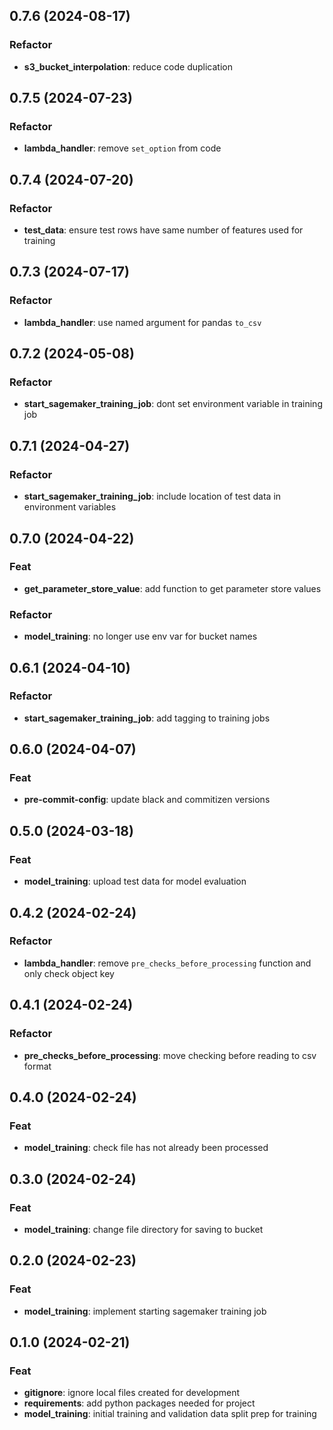 ## 0.7.6 (2024-08-17)

### Refactor

- **s3_bucket_interpolation**: reduce code duplication

## 0.7.5 (2024-07-23)

### Refactor

- **lambda_handler**: remove `set_option` from code

## 0.7.4 (2024-07-20)

### Refactor

- **test_data**: ensure test rows have same number of features used for training

## 0.7.3 (2024-07-17)

### Refactor

- **lambda_handler**: use named argument for pandas `to_csv`

## 0.7.2 (2024-05-08)

### Refactor

- **start_sagemaker_training_job**: dont set environment variable in training job

## 0.7.1 (2024-04-27)

### Refactor

- **start_sagemaker_training_job**: include location of test data in environment variables

## 0.7.0 (2024-04-22)

### Feat

- **get_parameter_store_value**: add function to get parameter store values

### Refactor

- **model_training**: no longer use env var for bucket names

## 0.6.1 (2024-04-10)

### Refactor

- **start_sagemaker_training_job**: add tagging to training jobs

## 0.6.0 (2024-04-07)

### Feat

- **pre-commit-config**: update black and commitizen versions

## 0.5.0 (2024-03-18)

### Feat

- **model_training**: upload test data for model evaluation

## 0.4.2 (2024-02-24)

### Refactor

- **lambda_handler**: remove `pre_checks_before_processing` function and only check object key

## 0.4.1 (2024-02-24)

### Refactor

- **pre_checks_before_processing**: move checking before reading to csv format

## 0.4.0 (2024-02-24)

### Feat

- **model_training**: check file has not already been processed

## 0.3.0 (2024-02-24)

### Feat

- **model_training**: change file directory for saving to bucket

## 0.2.0 (2024-02-23)

### Feat

- **model_training**: implement starting sagemaker training job

## 0.1.0 (2024-02-21)

### Feat

- **gitignore**: ignore local files created for development
- **requirements**: add python packages needed for project
- **model_training**: initial training and validation data split prep for training

